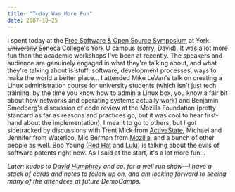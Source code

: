 ```yaml
---
title: "Today Was More Fun"
date: 2007-10-25
---
```

I spent today at the <a href="http://fsoss.senecac.on.ca/2007/">Free Software & Open Source Symposium</a> at <strike>York University</strike> Seneca College's York U campus (sorry, David).  It was a lot more fun than the academic workshops I've been at recently.  The speakers and audience are genuinely engaged in what they're talking about, and what they're talking about is stuff: software, development processes, ways to make the world a better place…  I attended Mike LeVan's talk on creating a Linux administration course for university students (which isn't just tech training: by the time you know how to admin a Linux box, you know a fair bit about how networks and operating systems actually work) and Benjamin Smedberg's discussion of code review at the Mozilla Foundation (pretty standard as far as reasons and practices go, but it was cool to hear first-hand about the implementation).  I meant to go to others, but I got sidetracked by discussions with Trent Mick from <a href="http://www.activestate.com">ActiveState</a>, Michael and Jennifer from Waterloo, Mic Berman from <a href="http://www.mozilla.org">Mozilla</a>, and a bunch of other people as well.  Bob Young (<a href="http://www.redhat.com">Red Hat</a> and <a href="http://www.lulu.com">Lulu</a>) is talking about the evils of software patents right now.  As I said at the start, it's a lot more fun…

<em>Later: kudos to <a href="http://cs.senecac.on.ca/~david.humphrey/">David Humphrey</a> and co. for a well run show—I have a stack of cards and notes to follow up on, and am looking forward to seeing many of the attendees at future DemoCamps.</em>
